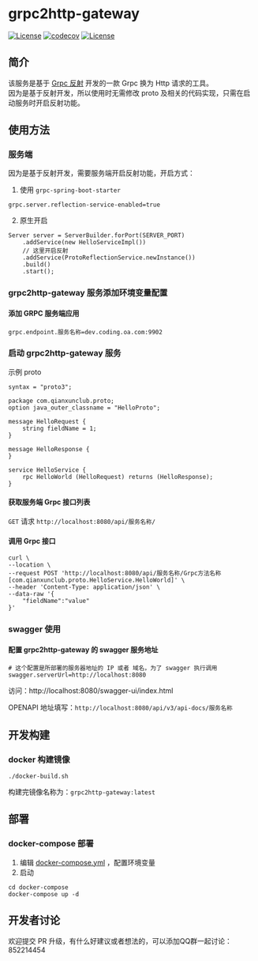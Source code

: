 # grpc2http-gateway
[![License](https://github.com/qianxunclub/grpc2http-gateway/workflows/maven_build/badge.svg?branch=master)](https://github.com/qianxunclub/grpc2http-gateway/actions/workflows/maven_build.yml)
[![codecov](https://codecov.io/gh/qianxunclub/grpc2http-gateway/branch/master/graph/badge.svg?token=ZEWH3G98RL)](https://codecov.io/gh/qianxunclub/grpc2http-gateway)
[![License](https://img.shields.io/badge/License-Apache%202.0-blue.svg)](https://github.com/qianxunclub/grpc2http-gateway/blob/main/LICENSE)
## 简介
该服务是基于 [Grpc 反射](https://github.com/grpc/grpc/blob/master/doc/server-reflection.md) 开发的一款 Grpc 换为 Http 请求的工具。  
因为是基于反射开发，所以使用时无需修改 proto 及相关的代码实现，只需在启动服务时开启反射功能。

## 使用方法

### 服务端
因为是基于反射开发，需要服务端开启反射功能，开启方式：
1. 使用 `grpc-spring-boot-starter`
```
grpc.server.reflection-service-enabled=true
```
2. 原生开启
```
Server server = ServerBuilder.forPort(SERVER_PORT)
    .addService(new HelloServiceImpl())
    // 这里开启反射
    .addService(ProtoReflectionService.newInstance())
    .build()
    .start();
```

### grpc2http-gateway 服务添加环境变量配置

#### 添加 GRPC 服务端应用
```
grpc.endpoint.服务名称=dev.coding.oa.com:9902
```

### 启动 grpc2http-gateway 服务

示例 proto
```
syntax = "proto3";

package com.qianxunclub.proto;
option java_outer_classname = "HelloProto";

message HelloRequest {
    string fieldName = 1;
}

message HelloResponse {
}

service HelloService {
    rpc HelloWorld (HelloRequest) returns (HelloResponse);
}
```


#### 获取服务端 Grpc 接口列表
`GET` 请求 `http://localhost:8080/api/服务名称/`

#### 调用 Grpc 接口
```
curl \
--location \
--request POST 'http://localhost:8080/api/服务名称/Grpc方法名称[com.qianxunclub.proto.HelloService.HelloWorld]' \
--header 'Content-Type: application/json' \
--data-raw '{
    "fieldName":"value"
}'
```

### swagger 使用

#### 配置 grpc2http-gateway 的 swagger 服务地址
```
# 这个配置是所部署的服务器地址的 IP 或者 域名，为了 swagger 执行调用
swagger.serverUrl=http://localhost:8080
```

访问：http://localhost:8080/swagger-ui/index.html  

OPENAPI 地址填写：`http://localhost:8080/api/v3/api-docs/服务名称`


## 开发构建
### docker 构建镜像

```
./docker-build.sh
```
构建完镜像名称为：`grpc2http-gateway:latest`


## 部署
### docker-compose 部署

1. 编辑 [docker-compose.yml](docker-compose/docker-compose.yml) ，配置环境变量
2. 启动
```
cd docker-compose
docker-compose up -d
```

## 开发者讨论

欢迎提交 PR 升级，有什么好建议或者想法的，可以添加QQ群一起讨论：852214454
